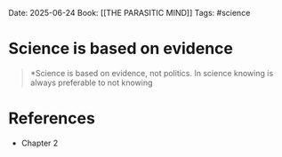 Date: 2025-06-24
Book: [[THE PARASITIC MIND]]
Tags:  #science


# Science is based on evidence

>*Science is based on evidence, not politics. In science knowing is always preferable to not knowing

# References
- Chapter 2 
 